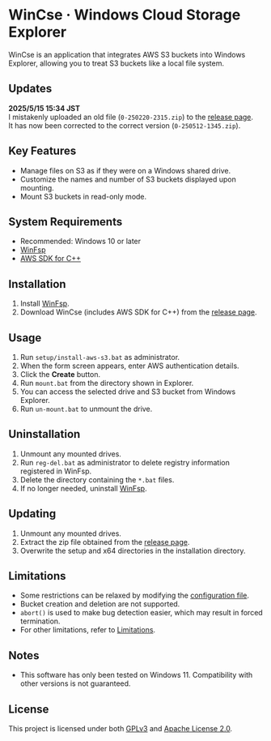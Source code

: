 # WinCse &middot; Windows Cloud Storage Explorer

WinCse is an application that integrates AWS S3 buckets into Windows Explorer, allowing you to treat S3 buckets like a local file system.  

## Updates
**2025/5/15 15:34 JST**  
I mistakenly uploaded an old file (`0-250220-2315.zip`) to the [release page](https://github.com/cbh34680/WinCse/releases).  
It has now been corrected to the correct version (`0-250512-1345.zip`).

## Key Features
- Manage files on S3 as if they were on a Windows shared drive.
- Customize the names and number of S3 buckets displayed upon mounting.
- Mount S3 buckets in read-only mode.

## System Requirements
- Recommended: Windows 10 or later
- [WinFsp](http://www.secfs.net/winfsp/)
- [AWS SDK for C++](https://github.com/aws/aws-sdk-cpp)

## Installation
1. Install [WinFsp](https://winfsp.dev/rel/).
2. Download WinCse (includes AWS SDK for C++) from the [release page](https://github.com/cbh34680/WinCse/releases).

## Usage
1. Run `setup/install-aws-s3.bat` as administrator.
2. When the form screen appears, enter AWS authentication details.
3. Click the **Create** button.
4. Run `mount.bat` from the directory shown in Explorer.
5. You can access the selected drive and S3 bucket from Windows Explorer.
6. Run `un-mount.bat` to unmount the drive.

## Uninstallation
1. Unmount any mounted drives.
2. Run `reg-del.bat` as administrator to delete registry information registered in WinFsp.
3. Delete the directory containing the `*.bat` files.
4. If no longer needed, uninstall [WinFsp](https://winfsp.dev/rel/).

## Updating
1. Unmount any mounted drives.
2. Extract the zip file obtained from the [release page](https://github.com/cbh34680/WinCse/releases).
3. Overwrite the setup and x64 directories in the installation directory.

## Limitations
- Some restrictions can be relaxed by modifying the [configuration file](./doc/conf-example.txt).
- Bucket creation and deletion are not supported.
- `abort()` is used to make bug detection easier, which may result in forced termination.
- For other limitations, refer to [Limitations](./doc/limitations-ja.md).

## Notes
- This software has only been tested on Windows 11. Compatibility with other versions is not guaranteed.

## License
This project is licensed under both [GPLv3](https://www.gnu.org/licenses/gpl-3.0.html) and [Apache License 2.0](https://www.apache.org/licenses/LICENSE-2.0).

